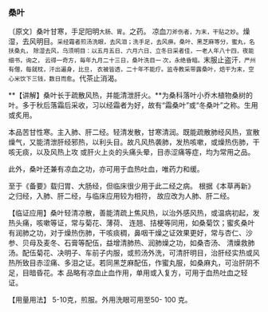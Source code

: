 ### 桑叶

〔原文〕桑叶甘寒，手足阳明<small>大肠、胃</small>。之药。
凉血<small>刀斧伤者，为末，干贴之妙</small>。燥湿，去风明目。<small>采经霜者煎汤洗眼，去风泪；洗手足，去风痹。桑叶、黑芝麻等分，蜜丸，名扶桑丸，
除湿去风，乌须明目：以五月五日、六月六日、立冬日采者佳，一老人年八十四，夜能细书，询之， 云得一奇方，毎年九月二十三日，桑叶洗目一
次，永绝昏暗。</small>末服止盗汗<small>，严州有僧，每就枕，汗出遍身，比旦，
衣被皆透，二十年不能疗。监寺教采带露桑叶，焙干为末，空心米饮下三钱，数日而愈</small>。代茶止消渴。

**【讲解】桑叶长于疏散风热，并能清泄肝火。**为桑科落叶小乔木植物桑树的叶。多于秋后落霜后采收，习以经霜者为好，故有“霜桑叶”或“冬桑叶”之称。生用或炙用。

本品苦甘性寒。主入肺、肝二经。轻清发散，甘寒清润。既能疏散肺经风热，宣散燥气，又能清泄肝经邪热，以利头目。故凡风热袭肺，发热咳嗽，或燥热伤肺，干咳无痰，以及风热上攻
或肝火上炎的头痛头晕，目赤涩痛等症，均为常用之品。

此外，桑叶还兼有凉血之功，亦可用于血热吐血，唯药力和缓。

至于《备要》载归胃、大肠经，但临床很少用于此二经之病。
根据《本草再新》之归经，入肺、肝二经，与临床应用较为相符，
故应改为人肺、肝二经。

【临证应用】桑叶轻清凉散，善能清疏上焦风热，以治外感风热，或温病初起，发热头痛，咳嗽等证，常与菊花、薄荷、
连翘、拮梗等同用，如桑菊饮；蜜炙桑叶有润肺之功，对于燥热伤肺，干咳痰稠，鼻咽干燥之证效果更好，常与杏仁、沙参、贝母及麦冬、石膏等配伍，益增清肺热、润肺燥之功，如桑杏汤、
清燥救肺汤。配伍菊花、决明子、车前子内服，或煎汤外洗，可清肝明目，治肝经实热或风热所致目赤涩痛、多泪之证。若同黑芝麻配伍，作蜜丸服，如桑麻丸，可治肝阴不足，目暗昏花。本
品略有凉血止血作用，单用或入复方，可用于血热吐血之轻证。

【用量用法】 5-10克，煎服。外用洗眼可用至50-
100 克。

